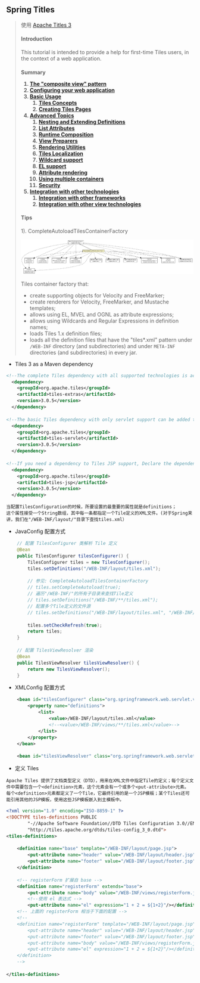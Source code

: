Spring Titles
--

> 使用 <a href="http://tiles.apache.org/framework/tutorial/index.html">Apache Titles 3 </a>
> <div>
>     <h4>Introduction</h4>
>     <p>This tutorial is intended to provide a help for first-time Tiles users, in the context of a web application.</p>
>     <div class="section">
>         <h4>Summary<a name="Summary"></a></42>
>         <ol style="list-style-type: decimal">
>             <li><a href="http://tiles.apache.org/framework/tutorial/pattern.html">The "composite view" pattern</a></li>
>             <li><a href="http://tiles.apache.org/framework/tutorial/configuration.html">Configuring your web application</a></li>
>             <li><a href="http://tiles.apache.org/framework/tutorial/basic/index.html">Basic Usage</a>
>                 <ol style="list-style-type: decimal">
>                     <li><a href="http://tiles.apache.org/framework/tutorial/basic/concepts.html">Tiles Concepts</a></li>
>                     <li><a href="http://tiles.apache.org/framework/tutorial/basic/pages.html">Creating Tiles Pages</a></li>
>                 </ol>
>             </li>
>             <li><a href="http://tiles.apache.org/framework/tutorial/advanced/index.html">Advanced Topics</a>
>                 <ol style="list-style-type: decimal">
>                     <li><a href="http://tiles.apache.org/framework/tutorial/advanced/nesting-extending.html">Nesting and Extending Definitions</a></li>
>                     <li><a href="http://tiles.apache.org/framework/tutorial/advanced/list-attributes.html">List Attributes</a></li>
>                     <li><a href="http://tiles.apache.org/framework/tutorial/advanced/runtime.html">Runtime Composition</a></li>
>                     <li><a href="http://tiles.apache.org/framework/tutorial/advanced/preparer.html">View Preparers</a></li>
>                     <li><a href="http://tiles.apache.org/framework/tutorial/advanced/utils.html">Rendering Utilities</a></li>
>                     <li><a href="http://tiles.apache.org/framework/tutorial/advanced/l10n.html">Tiles Localization</a></li>
>                     <li><a href="http://tiles.apache.org/framework/tutorial/advanced/wildcard.html">Wildcard support</a></li>
>                     <li><a href="http://tiles.apache.org/framework/tutorial/advanced/el-support.html">EL support</a></li>
>                     <li><a href="http://tiles.apache.org/framework/tutorial/advanced/attribute-rendering.html">Attribute rendering</a></li>
>                     <li><a href="http://tiles.apache.org/framework/tutorial/advanced/multiple-containers.html">Using multiple containers</a></li>
>                     <li><a href="http://tiles.apache.org/framework/tutorial/advanced/security.html">Security</a></li>
>                 </ol>
>             </li>
>             <li><a href="http://tiles.apache.org/framework/tutorial/integration/index.html">Integration with other technologies</a>
>                 <ol style="list-style-type: decimal">
>                     <li><a href="http://tiles.apache.org/framework/tutorial/integration/frameworks.html">Integration with other frameworks</a></li>
>                     <li><a href="http://tiles.apache.org/framework/tutorial/integration/view.html">Integration with other view technologies</a></li>
>                 </ol>
>             </li>
>         </ol>
>     </div>
> </div>
>
> #### Tips
>
> 1). CompleteAutoloadTilesContainerFactory
>
> ![CompleteAutoloadTilesContainerFactory](CompleteAutoloadTilesContainerFactory.png)
>
> <div class="block">Tiles container factory that:
>     <ul>
>         <li>create supporting objects for Velocity and FreeMarker;</li>
>         <li>create renderers for Velocity, FreeMarker, and Mustache templates;</li>
>         <li>allows using EL, MVEL and OGNL as attribute expressions;</li>
>         <li>allows using Wildcards and Regular Expressions in definition names;</li>
>         <li>loads Tiles 1.x definition files;</li>
>         <li>loads all the definition files that have the "tiles*.xml" pattern under
>             <code>/WEB-INF</code> directory (and subdirectories) and under
>             <code>META-INF</code> directories (and subdirectories) in every jar.
>         </li>
>     </ul>
> </div>

- Tiles 3 as a Maven dependency

```xml
<!--The complete Tiles dependency with all supported technologies is achievable with the following dependency declaration:-->
  <dependency>
    <groupId>org.apache.tiles</groupId>
    <artifactId>tiles-extras</artifactId>
    <version>3.0.5</version>
  </dependency>

<!--The basic Tiles dependency with only servlet support can be added this way:-->
  <dependency>
    <groupId>org.apache.tiles</groupId>
    <artifactId>tiles-servlet</artifactId>
    <version>3.0.5</version>
  </dependency>

<!--If you need a dependency to Tiles JSP support, Declare the dependency this way:-->
  <dependency>
    <groupId>org.apache.tiles</groupId>
    <artifactId>tiles-jsp</artifactId>
    <version>3.0.5</version>
  </dependency>
```

```text
当配置TilesConfiguration的时候，所要设置的最重要的属性就是definitions；
这个属性接受一个String数组，其中每一条都指定一个Tile定义的XML文件。(对于Spring来讲，我们在"/WEB-INF/layout/"目录下查找tiles.xml）
```

- JavaConfig 配置方式
```java
	// 配置 TilesConfigurer 类解析 Tile 定义
    @Bean
    public TilesConfigurer tilesConfigurer() {
        TilesConfigurer tiles = new TilesConfigurer();
        tiles.setDefinitions("/WEB-INF/layout/tiles.xml");
        
        // 参见: CompleteAutoloadTilesContainerFactory
        // tiles.setCompleteAutoload(true);
        // 遍历"/WEB-INF/"的所有子目录来查找Tile定义
	    // tiles.setDefinitions("/WEB-INF/**/tiles.xml");
	    // 配置多个Tile定义的文件源
	    // tiles.setDefinitions("/WEB-INF/layout/tiles.xml", "/WEB-INF/views/**/tiles.xml");

        tiles.setCheckRefresh(true);
        return tiles;
    }

	// 配置 TilesViewResolver 渲染
    @Bean
    public TilesViewResolver tilesViewResolver() {
        return new TilesViewResolver();
    }
```
- XMLConfig 配置方式
```xml
    <bean id="tilesConfigurer" class="org.springframework.web.servlet.view.tiles3.TilesConfigurer">
        <property name="definitions">
            <list>
                <value>/WEB-INF/layout/tiles.xml</value>
                <!--<value>/WEB-INF/views/**/tiles.xml</value>-->
            </list>
        </property>
    </bean>

    <bean id="tilesViewResolver" class="org.springframework.web.servlet.view.tiles3.TilesViewResolver"/>
```

- 定义 Tiles

```text
Apache Tiles 提供了文档类型定义（DTD），用来在XML文件中指定Tile的定义；每个定义文件中需要包含一个<definition>元素，这个元素会有一个或多个<put-attribute>元素。
每个<definition>元素都定义了一个Tile，它最终引用的是一个JSP模板；某个Tiles还可能引用其他的JSP模板，使用这些JSP模板嵌入到主模板中。
```

```xml
<?xml version="1.0" encoding="ISO-8859-1" ?>
<!DOCTYPE tiles-definitions PUBLIC
        "-//Apache Software Foundation//DTD Tiles Configuration 3.0//EN"
        "http://tiles.apache.org/dtds/tiles-config_3_0.dtd">
<tiles-definitions>

    <definition name="base" template="/WEB-INF/layout/page.jsp">
        <put-attribute name="header" value="/WEB-INF/layout/header.jsp"/>
        <put-attribute name="footer" value="/WEB-INF/layout/footer.jsp"/>
    </definition>

	<!-- registerForm 扩展自 base -->
    <definition name="registerForm" extends="base">
        <put-attribute name="body" value="/WEB-INF/views/registerForm.jsp"/>
        <!--使用 el 表达式 -->
        <put-attribute name="el" expression="1 + 2 = ${1+2}"/></definition>
	<!-- 上面的 registerForm 相当于下面的配置 -->
    <!--
    <definition name="registerForm" template="/WEB-INF/layout/page.jsp">
    	<put-attribute name="header" value="/WEB-INF/layout/header.jsp"/>
        <put-attribute name="footer" value="/WEB-INF/layout/footer.jsp"/>
        <put-attribute name="body" value="/WEB-INF/views/registerForm.jsp"/>
        <put-attribute name="el" expression="1 + 2 = ${1+2}"/></definition>
    </definition>
    -->

</tiles-definitions>
```
